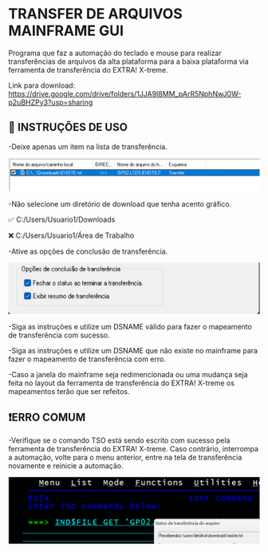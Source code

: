 # TRANSFER DE ARQUIVOS MAINFRAME GUI

Programa que faz a automação do teclado e mouse para realizar transferências de arquivos da alta plataforma para a baixa plataforma via ferramenta de transferência do EXTRA! X-treme.

Link para download: https://drive.google.com/drive/folders/1JJA9I8MM_pArR5NphNwJ0W-p2uBHZPy3?usp=sharing

## 🔧 INSTRUÇÕES DE USO

-Deixe apenas um item na lista de transferência.

![Alt text](images/lista-transfer.png)

-Não selecione um diretório de download que tenha acento gráfico.

✅ C:/Users/Usuario1/Downloads

❌ C:/Users/Usuario1/Área de Trabalho

-Ative as opções de conclusão de transferência.

![Alt text](images/opcoes-transfer.png)

-Siga as instruções e utilize um DSNAME válido para fazer o mapeamento de transferência com sucesso.

-Siga as instruções e utilize um DSNAME que não existe no mainframe para fazer o mapeamento de transferência com erro.

-Caso a janela do mainframe seja redimencionada ou uma mudança seja feita no layout da ferramenta de transferência do EXTRA! X-treme os mapeamentos terão que ser refeitos.

## ❗ERRO COMUM

-Verifique se o comando TSO está sendo escrito com sucesso pela ferramenta de transferência do EXTRA! X-treme. Caso contrário, interrompa a automação, volte para o menu anterior, entre na tela de transferência novamente e reinicie a automação.


![Alt text](images/comando-tso.png)
